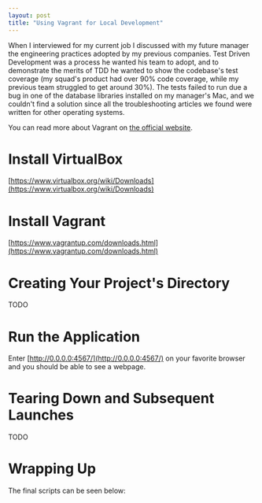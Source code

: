 ```yaml
---
layout: post
title: "Using Vagrant for Local Development"
---
```

When I interviewed for my current job I discussed with my future manager the engineering practices adopted by my previous companies. Test Driven Development was a process he wanted his team to adopt, and to demonstrate the merits of TDD he wanted to show the codebase's test coverage (my squad's product had over 90% code coverage, while my previous team struggled to get around 30%). The tests failed to run due a bug in one of the database libraries installed on my manager's Mac, and we couldn't find a solution since all the troubleshooting articles we found were written for other operating systems.

You can read more about Vagrant on [the official website](https://www.vagrantup.com/).

# Install VirtualBox

[https://www.virtualbox.org/wiki/Downloads](https://www.virtualbox.org/wiki/Downloads)

# Install Vagrant

[https://www.vagrantup.com/downloads.html](https://www.vagrantup.com/downloads.html)

# Creating Your Project's Directory

TODO

# Run the Application

Enter [http://0.0.0.0:4567/](http://0.0.0.0:4567/) on your favorite browser and you should be able to see a webpage.

# Tearing Down and Subsequent Launches

TODO

# Wrapping Up

The final scripts can be seen below:
<script src="https://gist.github.com/dandelarosa/afa04bfa4ba84fbe295b13aecc3e79d5.js"></script>
